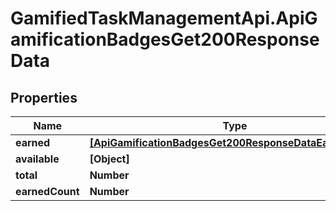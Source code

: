 # GamifiedTaskManagementApi.ApiGamificationBadgesGet200ResponseData

## Properties

Name | Type | Description | Notes
------------ | ------------- | ------------- | -------------
**earned** | [**[ApiGamificationBadgesGet200ResponseDataEarnedInner]**](ApiGamificationBadgesGet200ResponseDataEarnedInner.md) |  | [optional] 
**available** | **[Object]** |  | [optional] 
**total** | **Number** |  | [optional] 
**earnedCount** | **Number** |  | [optional] 



